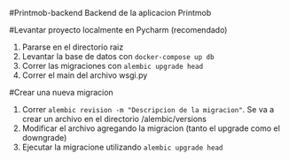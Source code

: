 #Printmob-backend
Backend de la aplicacion Printmob

#Levantar proyecto localmente en Pycharm (recomendado)
1. Pararse en el directorio raiz
1. Levantar la base de datos con `docker-compose up db`
1. Correr las migraciones con `alembic upgrade head`
1. Correr el main del archivo wsgi.py

#Crear una nueva migracion
1. Correr `alembic revision -m "Descripcion de la migracion"`. Se va a crear un archivo en el directorio /alembic/versions
1. Modificar el archivo agregando la migracion (tanto el upgrade como el downgrade)
1. Ejecutar la migracione utilizando `alembic upgrade head`
